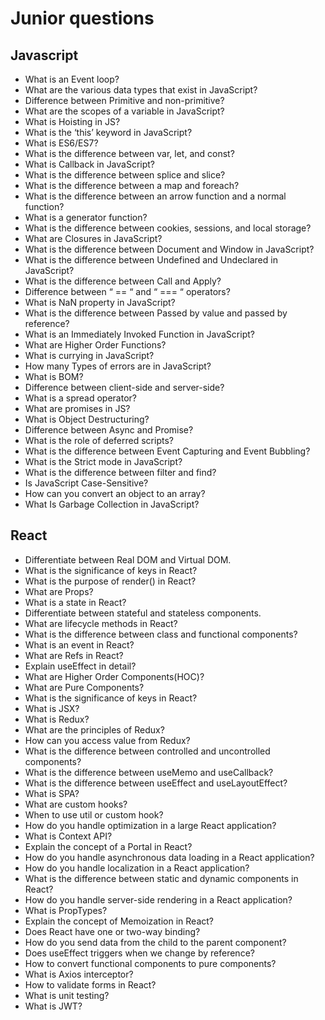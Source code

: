 # Junior questions

## Javascript

- What is an Event loop?
- What are the various data types that exist in JavaScript?
- Difference between Primitive and non-primitive?
- What are the scopes of a variable in JavaScript?
- What is Hoisting in JS?
- What is the ‘this’ keyword in JavaScript?
- What is ES6/ES7?
- What is the difference between var, let, and const?
- What is Callback in JavaScript?
- What is the difference between splice and slice?
- What is the difference between a map and foreach?
- What is the difference between an arrow function and a normal function?
- What is a generator function?
- What is the difference between cookies, sessions, and local storage?
- What are Closures in JavaScript?
- What is the difference between Document and Window in JavaScript?
- What is the difference between Undefined and Undeclared in JavaScript?
- What is the difference between Call and Apply?
- Difference between “ == “ and “ === “ operators?
- What is NaN property in JavaScript?
- What is the difference between Passed by value and passed by reference?
- What is an Immediately Invoked Function in JavaScript?
- What are Higher Order Functions?
- What is currying in JavaScript?
- How many Types of errors are in JavaScript?
- What is BOM?
- Difference between client-side and server-side?
- What is a spread operator?
- What are promises in JS?
- What is Object Destructuring?
- Difference between Async and Promise?
- What is the role of deferred scripts?
- What is the difference between Event Capturing and Event Bubbling?
- What is the Strict mode in JavaScript?
- What is the difference between filter and find?
- Is JavaScript Case-Sensitive?
- How can you convert an object to an array?
- What Is Garbage Collection in JavaScript?

## React

- Differentiate between Real DOM and Virtual DOM.
- What is the significance of keys in React?
- What is the purpose of render() in React?
- What are Props?
- What is a state in React?
- Differentiate between stateful and stateless components.
- What are lifecycle methods in React?
- What is the difference between class and functional components?
- What is an event in React?
- What are Refs in React?
- Explain useEffect in detail?
- What are Higher Order Components(HOC)?
- What are Pure Components?
- What is the significance of keys in React?
- What is JSX?
- What is Redux?
- What are the principles of Redux?
- How can you access value from Redux?
- What is the difference between controlled and uncontrolled components?
- What is the difference between useMemo and useCallback?
- What is the difference between useEffect and useLayoutEffect?
- What is SPA?
- What are custom hooks?
- When to use util or custom hook?
- How do you handle optimization in a large React application?
- What is Context API?
- Explain the concept of a Portal in React?
- How do you handle asynchronous data loading in a React application?
- How do you handle localization in a React application?
- What is the difference between static and dynamic components in React?
- How do you handle server-side rendering in a React application?
- What is PropTypes?
- Explain the concept of Memoization in React?
- Does React have one or two-way binding?
- How do you send data from the child to the parent component?
- Does useEffect triggers when we change by reference?
- How to convert functional components to pure components?
- What is Axios interceptor?
- How to validate forms in React?
- What is unit testing?
- What is JWT?

